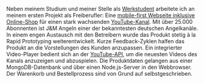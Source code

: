 Neben meinem Studium und meiner Stelle als [Werkstudent](/#bkk-linde) arbeitete ich an meinem ersten Projekt als Freiberufler: Eine <a href="https://jmangeln.de/" target="_blank">mobile-first Webseite inklusive Online-Shop</a> für einen stark wachsenden <a href="https://www.youtube.com/@jonas9192" target="_blank">YouTube-Kanal</a>. Mit über 25.000 Abonnenten ist J&M Angeln einer der bekanntesten deutschen Angelkanäle. In einem engen Austausch mit den Betreibern wurde das Produkt stetig à la Rapid Prototyping weiterentwickelt. Kurze Feedback-Zyklen halfen das Produkt an die Vorstellungen des Kunden anzupassen. Ein integrierter Video-Player bedient sich an der <a href="https://developers.google.com/youtube/v3" target="_blank">YouTube-API</a>, um die neuesten Videos des Kanals anzuzeigen und abzuspielen. Die Produktdaten gelangen aus einer MongoDB-Datenbank und über einen Node.js-Server in den Webbrowser. Der Warenkorb und Bestellprozess sind von Grund auf selbstgeschrieben.
